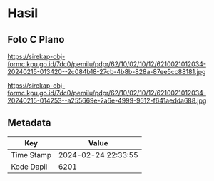 # Hasil

## Foto C Plano

https://sirekap-obj-formc.kpu.go.id/7dc0/pemilu/pdpr/62/10/02/10/12/6210021012034-20240215-013420--2c084b18-27cb-4b8b-828a-87ee5cc88181.jpg

https://sirekap-obj-formc.kpu.go.id/7dc0/pemilu/pdpr/62/10/02/10/12/6210021012034-20240215-014253--a255669e-2a6e-4999-9512-f641aedda688.jpg


## Metadata

| Key        | Value               |
| ---------- | ------------------- |
| Time Stamp | 2024-02-24 22:33:55 |
| Kode Dapil | 6201                |



